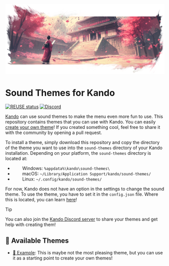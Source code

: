<!--
SPDX-FileCopyrightText: Simon Schneegans <code@simonschneegans.de>
SPDX-License-Identifier: CC-BY-4.0
-->

<p align="center">
  <img src="banner.png" />
</p>

# Sound Themes for Kando

[![REUSE status](https://api.reuse.software/badge/github.com/kando-menu/sound-themes)](https://api.reuse.software/info/github.com/kando-menu/sound-themes)
[![Discord](https://img.shields.io/discord/1124300911574003732?logo=discord&label=Discord&color=%235865f2)](https://discord.gg/hZwbVSDkhy)

[Kando](https://github.com/kando-menu/kando) can use sound themes to make the menu even more fun to use.
This repository contains themes that you can use with Kando.
You can easily [create your own theme](https://kando.menu/advanced-usage/create-sound-themes/)!
If you created something cool, feel free to share it with the community by opening a pull request.

To install a theme, simply download this repository and copy the directory of the theme you want to use into the `sound-themes` directory of your Kando installation.
Depending on your platform, the `sound-themes` directory is located at:

- <img height="14" width="26" src="https://upload.wikimedia.org/wikipedia/commons/c/c4/Windows_logo_-_2021_%28Black%29.svg" /> Windows: `%appdata%\kando\sound-themes\`
- <img height="14" width="26" src="https://cdn.simpleicons.org/apple" /> macOS: `~/Library/Application Support/kando/sound-themes/`
- <img height="14" width="26" src="https://cdn.simpleicons.org/linux/black" /> Linux: `~/.config/kando/sound-themes/`

For now, Kando does not have an option in the settings to change the sound theme.
To use the theme, you have to set it in the `config.json` file.
Where this is located, you can learn [here](https://kando.menu/reference/config-files/)!

> [!TIP]
> You can also join the [Kando Discord server](https://discord.gg/hZwbVSDkhy) to share your themes and get help with creating them!

## 🎵 Available Themes

- [🎉 Example](./themes/example/): This is maybe not the most pleasing theme, but you can use it as a starting point to create your own themes!
